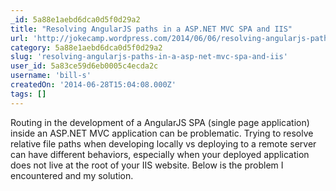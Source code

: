 ```yaml
---
_id: 5a88e1aebd6dca0d5f0d29a2
title: "Resolving AngularJS paths in a ASP.NET MVC SPA and IIS"
url: 'http://jokecamp.wordpress.com/2014/06/06/resolving-angularjs-paths-in-asp-mvc-spa-iis/'
category: 5a88e1aebd6dca0d5f0d29a2
slug: 'resolving-angularjs-paths-in-a-asp-net-mvc-spa-and-iis'
user_id: 5a83ce59d6eb0005c4ecda2c
username: 'bill-s'
createdOn: '2014-06-28T15:04:08.000Z'
tags: []
---
```


Routing in the development of a AngularJS SPA (single page application) inside an ASP.NET MVC application can be problematic. Trying to resolve relative file paths when developing locally vs deploying to a remote server can have different behaviors, especially when your deployed application does not live at the root of your IIS website. Below is the problem I encountered and my solution.
